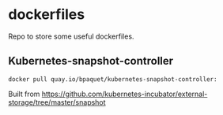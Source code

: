 # dockerfiles

Repo to store some useful dockerfiles.

## Kubernetes-snapshot-controller

    docker pull quay.io/bpaquet/kubernetes-snapshot-controller:
    
Built from https://github.com/kubernetes-incubator/external-storage/tree/master/snapshot
